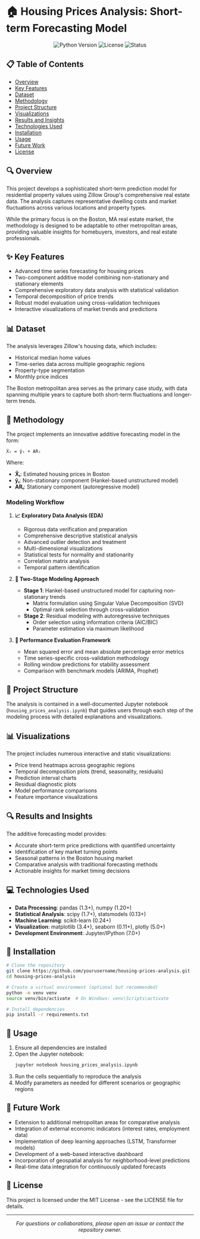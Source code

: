 # 🏠 Housing Prices Analysis: Short-term Forecasting Model

<p align="center">
  <img src="https://img.shields.io/badge/Python-3.7+-blue.svg" alt="Python Version">
  <img src="https://img.shields.io/badge/License-MIT-green.svg" alt="License">
  <img src="https://img.shields.io/badge/Status-Active-success.svg" alt="Status">
</p>

## 📋 Table of Contents
- [Overview](#overview)
- [Key Features](#key-features)
- [Dataset](#dataset)
- [Methodology](#methodology)
- [Project Structure](#project-structure)
- [Visualizations](#visualizations)
- [Results and Insights](#results-and-insights)
- [Technologies Used](#technologies-used)
- [Installation](#installation)
- [Usage](#usage)
- [Future Work](#future-work)
- [License](#license)

## 🔍 Overview

This project develops a sophisticated short-term prediction model for residential property values using Zillow Group's comprehensive real estate data. The analysis captures representative dwelling costs and market fluctuations across various locations and property types.

While the primary focus is on the Boston, MA real estate market, the methodology is designed to be adaptable to other metropolitan areas, providing valuable insights for homebuyers, investors, and real estate professionals.

## ✨ Key Features

- Advanced time series forecasting for housing prices
- Two-component additive model combining non-stationary and stationary elements
- Comprehensive exploratory data analysis with statistical validation
- Temporal decomposition of price trends
- Robust model evaluation using cross-validation techniques
- Interactive visualizations of market trends and predictions

## 📊 Dataset

The analysis leverages Zillow's housing data, which includes:
- Historical median home values
- Time-series data across multiple geographic regions
- Property-type segmentation
- Monthly price indices

The Boston metropolitan area serves as the primary case study, with data spanning multiple years to capture both short-term fluctuations and longer-term trends.

## 🔬 Methodology

The project implements an innovative additive forecasting model in the form:

```
X̂ₜ = ŷₜ + ARₜ
```

Where:
- **X̂ₜ**: Estimated housing prices in Boston
- **ŷₜ**: Non-stationary component (Hankel-based unstructured model)
- **ARₜ**: Stationary component (autoregressive model)

### Modeling Workflow

1. **📈 Exploratory Data Analysis (EDA)**
   - Rigorous data verification and preparation
   - Comprehensive descriptive statistical analysis
   - Advanced outlier detection and treatment
   - Multi-dimensional visualizations
   - Statistical tests for normality and stationarity
   - Correlation matrix analysis
   - Temporal pattern identification

2. **🧮 Two-Stage Modeling Approach**
   - **Stage 1**: Hankel-based unstructured model for capturing non-stationary trends
     - Matrix formulation using Singular Value Decomposition (SVD)
     - Optimal rank selection through cross-validation
   - **Stage 2**: Residual modeling with autoregressive techniques
     - Order selection using information criteria (AIC/BIC)
     - Parameter estimation via maximum likelihood

3. **📏 Performance Evaluation Framework**
   - Mean squared error and mean absolute percentage error metrics
   - Time series-specific cross-validation methodology
   - Rolling window predictions for stability assessment
   - Comparison with benchmark models (ARIMA, Prophet)

## 📁 Project Structure

The analysis is contained in a well-documented Jupyter notebook (`housing_prices_analysis.ipynb`) that guides users through each step of the modeling process with detailed explanations and visualizations.

## 📊 Visualizations

The project includes numerous interactive and static visualizations:
- Price trend heatmaps across geographic regions
- Temporal decomposition plots (trend, seasonality, residuals)
- Prediction interval charts
- Residual diagnostic plots
- Model performance comparisons
- Feature importance visualizations

## 🔍 Results and Insights

The additive forecasting model provides:
- Accurate short-term price predictions with quantified uncertainty
- Identification of key market turning points
- Seasonal patterns in the Boston housing market
- Comparative analysis with traditional forecasting methods
- Actionable insights for market timing decisions

## 💻 Technologies Used

- **Data Processing**: pandas (1.3+), numpy (1.20+)
- **Statistical Analysis**: scipy (1.7+), statsmodels (0.13+)
- **Machine Learning**: scikit-learn (0.24+)
- **Visualization**: matplotlib (3.4+), seaborn (0.11+), plotly (5.0+)
- **Development Environment**: Jupyter/IPython (7.0+)

## 🚀 Installation

```bash
# Clone the repository
git clone https://github.com/yourusername/housing-prices-analysis.git
cd housing-prices-analysis

# Create a virtual environment (optional but recommended)
python -m venv venv
source venv/bin/activate  # On Windows: venv\Scripts\activate

# Install dependencies
pip install -r requirements.txt
```

## 📖 Usage

1. Ensure all dependencies are installed
2. Open the Jupyter notebook:
   ```bash
   jupyter notebook housing_prices_analysis.ipynb
   ```
3. Run the cells sequentially to reproduce the analysis
4. Modify parameters as needed for different scenarios or geographic regions

## 🔮 Future Work

- Extension to additional metropolitan areas for comparative analysis
- Integration of external economic indicators (interest rates, employment data)
- Implementation of deep learning approaches (LSTM, Transformer models)
- Development of a web-based interactive dashboard
- Incorporation of geospatial analysis for neighborhood-level predictions
- Real-time data integration for continuously updated forecasts

## 📜 License

This project is licensed under the MIT License - see the LICENSE file for details.

---

<p align="center">
  <i>For questions or collaborations, please open an issue or contact the repository owner.</i>
</p>

